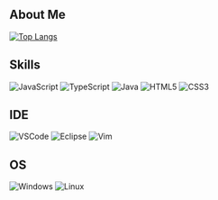 ## About Me

<!--<img src="https://i.pinimg.com/originals/e3/8b/75/e38b75f9ceb27f5f032f5656158dde55.gif"/>-->
[![Top Langs](https://github-readme-stats.vercel.app/api/top-langs/?username=AndreKriegman&layout=donut&theme=github_dark)](https://github.com/AndreKriegman/github-readme-stats)

## Skills

![JavaScript](https://img.shields.io/badge/JavaScript-0d1117?style=for-the-badge&logo=javascript&logoColor=white)
![TypeScript](https://img.shields.io/badge/TypeScript-0d1117?style=for-the-badge&logo=typescript&logoColor=white)
![Java](https://img.shields.io/badge/java-0d1117.svg?style=for-the-badge&logo=openjdk&logoColor=white)
![HTML5](https://img.shields.io/badge/HTML5-0d1117?style=for-the-badge&logo=html5&logoColor=white)
![CSS3](https://img.shields.io/badge/CSS3-0d1117?style=for-the-badge&logo=css3&logoColor=white)

## IDE

![VSCode](https://img.shields.io/badge/VSCode-0d1117?style=for-the-badge&logo=visual%20studio%20code&logoColor=white)
![Eclipse](https://img.shields.io/badge/Eclipse-0d1117?style=for-the-badge&logo=eclipse&logoColor=white)
![Vim](https://img.shields.io/badge/VIM-0d1117.svg?style=for-the-badge&logo=vim&logoColor=white)

## OS

![Windows](https://img.shields.io/badge/Windows-0d1117?style=for-the-badge&logo=windows&logoColor=white)
![Linux](https://img.shields.io/badge/Linux-0d1117?style=for-the-badge&logo=linux&logoColor=white)
